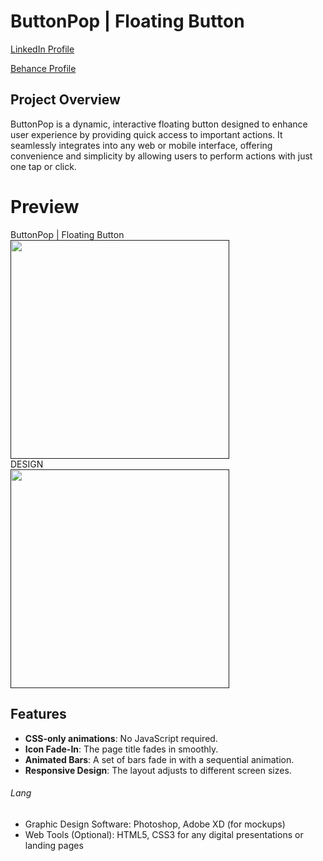 # ButtonPop | Floating Button

<a href="https://www.linkedin.com/in/dharmendraverma95/" target="_blank">LinkedIn Profile </a>

<a href="https://www.behance.net/dhirukumar" target="_blank">Behance Profile </a>

## Project Overview
ButtonPop is a dynamic, interactive floating button designed to enhance user experience by providing quick access to important actions. It seamlessly integrates into any web or mobile interface, offering convenience and simplicity by allowing users to perform actions with just one tap or click.




# Preview
<span>ButtonPop | Floating Button</span>
<br />
<a href="" target="_blank">
<img style="width:350px;" src="./" alt="" /></a>
<br />
<span>DESIGN</span>
<br />
<a href="" target="_blank">
<img style="width:350px;" src="./" alt="" /></a>
<br />

## Features

- **CSS-only animations**: No JavaScript required.
- **Icon Fade-In**: The page title fades in smoothly.
- **Animated Bars**: A set of bars fade in with a sequential animation.
- **Responsive Design**: The layout adjusts to different screen sizes.

###### Lang
<ul>
  <li>Graphic Design Software: Photoshop, Adobe XD (for mockups)</li>
  <li>Web Tools (Optional): HTML5, CSS3 for any digital presentations or landing pages</li>

</ul>






